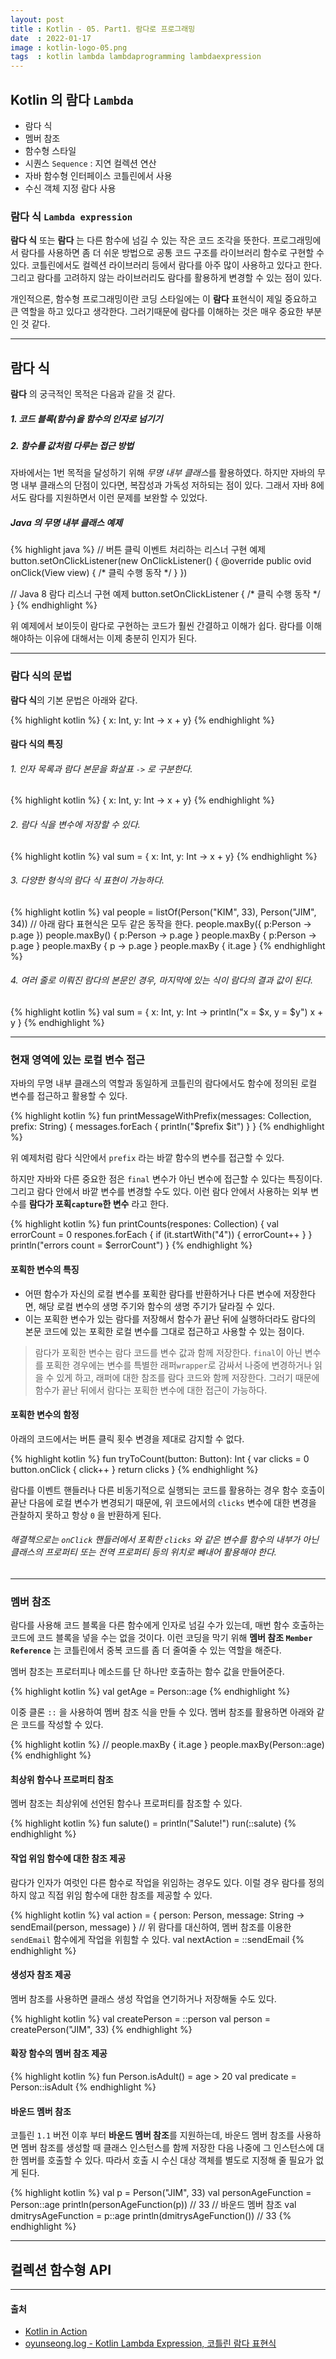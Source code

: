 ```yaml
---
layout: post
title : Kotlin - 05. Part1. 람다로 프로그래밍
date  : 2022-01-17
image : kotlin-logo-05.png
tags  : kotlin lambda lambdaprogramming lambdaexpression
---
```


## Kotlin 의 람다 `Lambda`

- 람다 식
- 멤버 참조
- 함수형 스타일
- 시퀀스 `Sequence` : 지연 컬렉션 연산
- 자바 함수형 인터페이스 코틀린에서 사용
- 수신 객체 지정 람다 사용

### 람다 식 `Lambda expression`
**람다 식** 또는 **람다** 는 다른 함수에 넘길 수 있는 작은 코드 조각을 뜻한다. 프로그래밍에서 람다를 사용하면 좀 더 쉬운 방법으로 공통 코드 구조를 라이브러리 함수로 구현할 수 있다.
코틀린에서도 컬렉션 라이브러리 등에서 람다를 아주 많이 사용하고 있다고 한다. 그리고 람다를 고려하지 않는 라이브러리도 람다를 활용하게 변경할 수 있는 점이 있다.

개인적으론, 함수형 프로그래밍이란 코딩 스타일에는 이 **람다** 표현식이 제일 중요하고 큰 역할을 하고 있다고 생각한다. 그러기때문에 람다를 이해하는 것은 매우 중요한 부분인 것 같다.

---

## 람다 식
**람다** 의 궁극적인 목적은 다음과 같을 것 같다.

##### 1. 코드 블록(함수)을 함수의 인자로 넘기기
##### 2. 함수를 값처럼 다루는 접근 방법

자바에서는 1번 목적을 달성하기 위해 *무명 내부 클래스*를 활용하였다. 하지만 자바의 무명 내부 클래스의 단점이 있다면, 복잡성과 가독성 저하되는 점이 있다. 그래서 자바 8에서도 람다를 지원하면서 이런 문제를 보완할 수 있었다.

##### Java 의 무명 내부 클래스 예제
{% highlight java %}
// 버튼 클릭 이벤트 처리하는 리스너 구현 예제
button.setOnClickListener(new OnClickListener() {
    @override
    public ovid onClick(View view) {
        /* 클릭 수행 동작 */
    }
})

// Java 8 람다 리스너 구현 예제
button.setOnClickListener { /* 클릭 수행 동작 */ }
{% endhighlight %}

위 예제에서 보이듯이 람다로 구현하는 코드가 훨씬 간결하고 이해가 쉽다.
람다를 이해해야하는 이유에 대해서는 이제 충분히 인지가 된다.

---

### 람다 식의 문법
**람다 식**의 기본 문법은 아래와 같다.

{% highlight kotlin %}
{ x: Int, y: Int -> x + y}
{% endhighlight %}

#### 람다 식의 특징
###### 1. 인자 목록과 람다 본문을 화살표 `->` 로 구분한다.

{% highlight kotlin %}
{ x: Int, y: Int -> x + y}
{% endhighlight %}

###### 2. 람다 식을 변수에 저장할 수 있다.

{% highlight kotlin %}
val sum = { x: Int, y: Int -> x + y}
{% endhighlight %}

###### 3. 다양한 형식의 람다 식 표현이 가능하다.

{% highlight kotlin %}
val people = listOf(Person("KIM", 33), Person("JIM", 34))
// 아래 람다 표현식은 모두 같은 동작을 한다.
people.maxBy({ p:Person -> p.age })
people.maxBy() { p:Person -> p.age }
people.maxBy { p:Person -> p.age }
people.maxBy { p -> p.age }
people.maxBy { it.age }
{% endhighlight %}

###### 4. 여러 줄로 이뤄진 람다의 본문인 경우, 마지막에 있는 식이 람다의 결과 값이 된다.
{% highlight kotlin %}
val sum = { x: Int, y: Int ->
    println("x = $x, y = $y")
    x + y
}
{% endhighlight %}

---

### 현재 영역에 있는 로컬 변수 접근
자바의 무명 내부 클래스의 역할과 동일하게 코틀린의 람다에서도 함수에 정의된 로컬 변수를 접근하고 활용할 수 있다.

{% highlight kotlin %}
fun printMessageWithPrefix(messages: Collection<String>, prefix: String) {
    messages.forEach {
        println("$prefix $it")
    }
}
{% endhighlight %}

위 예제처럼 람다 식안에서 `prefix` 라는 바깥 함수의 변수를 접근할 수 있다.

하지만 자바와 다른 중요한 점은 `final` 변수가 아닌 변수에 접근할 수 있다는 특징이다. 그리고 람다 안에서 바깥 변수를 변경할 수도 있다.
이런 람다 안에서 사용하는 외부 변수를 **람다가 포획`capture`한 변수** 라고 한다.

{% highlight kotlin %}
fun printCounts(respones: Collection<String>) {
    val errorCount = 0
    respones.forEach {
        if (it.startWith("4")) {
            errorCount++
        }
    }
    println("errors count = $errorCount")
}
{% endhighlight %}

#### 포획한 변수의 특징
- 어떤 함수가 자신의 로컬 변수를 포획한 람다를 반환하거나 다른 변수에 저장한다면, 해당 로컬 변수의 생명 주기와 함수의 생명 주기가 달라질 수 있다.
- 이는 포획한 변수가 있는 람다를 저장해서 함수가 끝난 뒤에 실행하더라도 람다의 본문 코드에 있는 포획한 로컬 변수를 그대로 접근하고 사용할 수 있는 점이다.

> 람다가 포획한 변수는 람다 코드를 변수 값과 함께 저장한다. `final`이 아닌 변수를 포획한 경우에는 변수를 특별한 래퍼`wrapper`로 감싸서 나중에 변경하거나 읽을 수 있게 하고, 래퍼에 대한 참조를 람다 코드와 함께 저장한다. 그러기 때문에 함수가 끝난 뒤에서 람다는 포획한 변수에 대한 접근이 가능하다.

#### 포획한 변수의 함정
아래의 코드에서는 버튼 클릭 횟수 변경을 제대로 감지할 수 없다.

{% highlight kotlin %}
fun tryToCount(button: Button): Int {
    var clicks = 0
    button.onClick { click++ }
    return clicks
}
{% endhighlight %}

람다를 이벤트 핸들러나 다른 비동기적으로 실행되는 코드를 활용하는 경우 함수 호출이 끝난 다음에 로컬 변수가 변경되기 때문에, 위 코드에서의 `clicks` 변수에 대한 변경을 관찰하지 못하고 항상 `0` 을 반환하게 된다.

###### 해결책으로는 `onClick` 핸들러에서 포획한 `clicks` 와 같은 변수를 함수의 내부가 아닌 클래스의 프로퍼티 또는 전역 프로퍼티 등의 위치로 빼내어 활용해야 한다.

---

### 멤버 참조
람다를 사용해 코드 블록을 다른 함수에게 인자로 넘길 수가 있는데, 매번 함수 호출하는 코드에 코드 블록을 넣을 수는 없을 것이다. 이런 코딩을 막기 위해 **멤버 참조 `Member Reference`** 는 코틀린에서 중복 코드를 좀 더 줄여줄 수 있는 역할을 해준다.

멤버 참조는 프로터피나 메소드를 단 하나만 호출하는 함수 값을 만들어준다.

{% highlight kotlin %}
val getAge = Person::age
{% endhighlight %}

이중 클론 `::` 을 사용하여 멤버 참조 식을 만들 수 있다. 멤버 참조를 활용하면 아래와 같은 코드를 작성할 수 있다.

{% highlight kotlin %}
// people.maxBy { it.age }
people.maxBy(Person::age)
{% endhighlight %}

#### 최상위 함수나 프로퍼티 참조
멤버 참조는 최상위에 선언된 함수나 프로퍼티를 참조할 수 있다.

{% highlight kotlin %}
fun salute() = println("Salute!")
run(::salute)
{% endhighlight %}

#### 작업 위임 함수에 대한 참조 제공
람다가 인자가 여럿인 다른 함수로 작업을 위임하는 경우도 있다. 이럴 경우 람다를 정의하지 않고 직접 위임 함수에 대한 참조를 제공할 수 있다.

{% highlight kotlin %}
val action = { person: Person, message: String -> sendEmail(person, message) }
// 위 람다를 대신하여, 멤버 참조를 이용한 `sendEmail` 함수에게 작업을 위힘할 수 있다.
val nextAction = ::sendEmail
{% endhighlight %}

#### 생성자 참조 제공
멤버 참조를 사용하면 클래스 생성 작업을 연기하거나 저장해둘 수도 있다.

{% highlight kotlin %}
val createPerson = ::person
val person = createPerson("JIM", 33)
{% endhighlight %}

#### 확장 함수의 멤버 참조 제공

{% highlight kotlin %}
fun Person.isAdult() = age > 20
val predicate = Person::isAdult
{% endhighlight %}

#### 바운드 멤버 참조
코틀린 `1.1` 버전 이후 부터 **바운드 멤버 참조**를 지원하는데, 바운드 멤버 참조를 사용하면 멤버 참조를 생성할 때 클래스 인스턴스를 함께 저장한 다음 나중에 그 인스턴스에 대한 멤버를 호출할 수 있다. 따라서 호출 시 수신 대상 객체를 별도로 지정해 줄 필요가 없게 된다.

{% highlight kotlin %}
val p = Person("JIM", 33)
val personAgeFunction = Person::age
println(personAgeFunction(p))       // 33
// 바운드 멤버 참조
val dmitrysAgeFunction = p::age
println(dmitrysAgeFunction())       // 33
{% endhighlight %}

---

## 컬렉션 함수형 API

---

#### 출처
- [Kotlin in Action](https://www.manning.com/books/kotlin-in-action)
- [oyunseong.log - Kotlin Lambda Expression, 코틀린 람다 표현식](https://velog.io/@oyunseong/Kotlin-Lambda-Expression-%EC%BD%94%ED%8B%80%EB%A6%B0-%EB%9E%8C%EB%8B%A4-%ED%91%9C%ED%98%84%EC%8B%9D)

